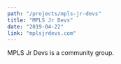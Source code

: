 ```yaml
---
path: "/projects/mpls-jr-devs"
title: "MPLS Jr Devs"
date: "2019-04-22"
link: "mplsjrdevs.com"
---
```


MPLS Jr Devs is a community group.